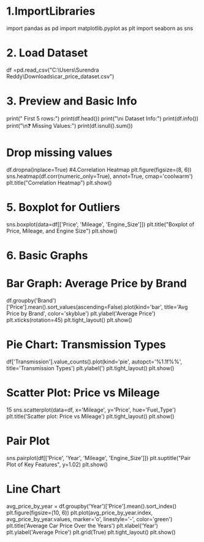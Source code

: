 # 1.ImportLibraries
 import pandas as pd
 import matplotlib.pyplot as plt
 import seaborn as sns
 # 2. Load Dataset
 df =pd.read_csv("C:\\Users\\Surendra Reddy\\Downloads\\car_price_dataset.csv")
 # 3. Preview and Basic Info
 print(" First 5 rows:")
 print(df.head())
 print("\nℹ Dataset Info:")
 print(df.info())
 print("\n❓ Missing Values:")
 print(df.isnull().sum())
 # Drop missing values
 df.dropna(inplace=True)
 #4.Correlation Heatmap
 plt.figure(figsize=(8, 6))
 sns.heatmap(df.corr(numeric_only=True), annot=True, cmap='coolwarm')
 plt.title("Correlation Heatmap")
 plt.show()
 # 5. Boxplot for Outliers
 sns.boxplot(data=df[['Price', 'Mileage', 'Engine_Size']])
 plt.title("Boxplot of Price, Mileage, and Engine Size")
 plt.show()
 # 6. Basic Graphs
 # Bar Graph: Average Price by Brand
 df.groupby('Brand')['Price'].mean().sort_values(ascending=False).plot(kind='bar', title='Avg Price by
 Brand', color='skyblue')
 plt.ylabel('Average Price')
 plt.xticks(rotation=45)
 plt.tight_layout()
 plt.show()
 # Pie Chart: Transmission Types
 df['Transmission'].value_counts().plot(kind='pie', autopct='%1.1f%%', title='Transmission Types')
 plt.ylabel(')
 plt.tight_layout()
 plt.show()
 # Scatter Plot: Price vs Mileage
 15
 sns.scatterplot(data=df, x='Mileage', y='Price', hue='Fuel_Type')
 plt.title('Scatter plot: Price vs Mileage')
 plt.tight_layout()
 plt.show()
 # Pair Plot
 sns.pairplot(df[['Price', 'Year', 'Mileage', 'Engine_Size']])
 plt.suptitle("Pair Plot of Key Features", y=1.02)
 plt.show()
 # Line Chart
 avg_price_by_year = df.groupby('Year')['Price'].mean().sort_index()
 plt.figure(figsize=(10, 6))
 plt.plot(avg_price_by_year.index, avg_price_by_year.values, marker='o', linestyle='-', color='green')
 plt.title('Average Car Price Over the Years')
 plt.xlabel('Year')
 plt.ylabel('Average Price')
 plt.grid(True)
 plt.tight_layout()
 plt.show()
